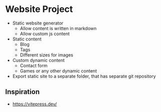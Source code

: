 # Website Project

* Static website generator
  * Allow content is written in markdown
  * Allow custom js content
* Static content
  * Blog
  * Tags
  * Different sizes for images
* Custom dynamic content
  * Contact form
  * Games or any other dynamic content
* Export static site to a separate folder, that has separate git repository


## Inspiration

* https://vitepress.dev/


